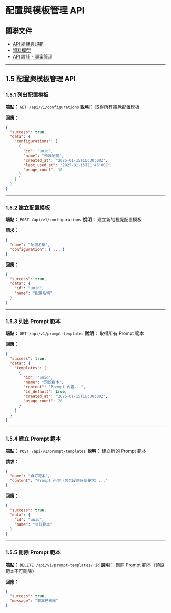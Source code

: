 # 配置與模板管理 API

## 關聯文件
- [API 總覽與規範](./overview.md)
- [資料模型](./database.md)
- [API 設計 - 專案管理](./api-projects.md)

---

## 1.5 配置與模板管理 API

### 1.5.1 列出配置模板

**端點：** `GET /api/v1/configurations`
**說明：** 取得所有視覺配置模板

**回應：**
```json
{
  "success": true,
  "data": {
    "configurations": [
      {
        "id": "uuid",
        "name": "預設配置",
        "created_at": "2025-01-15T10:30:00Z",
        "last_used_at": "2025-01-15T11:45:00Z",
        "usage_count": 10
      }
    ]
  }
}
```

---

### 1.5.2 建立配置模板

**端點：** `POST /api/v1/configurations`
**說明：** 建立新的視覺配置模板

**請求：**
```json
{
  "name": "配置名稱",
  "configuration": { ... }
}
```

**回應：**
```json
{
  "success": true,
  "data": {
    "id": "uuid",
    "name": "配置名稱"
  }
}
```

---

### 1.5.3 列出 Prompt 範本

**端點：** `GET /api/v1/prompt-templates`
**說明：** 取得所有 Prompt 範本

**回應：**
```json
{
  "success": true,
  "data": {
    "templates": [
      {
        "id": "uuid",
        "name": "預設範本",
        "content": "Prompt 內容...",
        "is_default": true,
        "created_at": "2025-01-15T10:30:00Z",
        "usage_count": 20
      }
    ]
  }
}
```

---

### 1.5.4 建立 Prompt 範本

**端點：** `POST /api/v1/prompt-templates`
**說明：** 建立新的 Prompt 範本

**請求：**
```json
{
  "name": "自訂範本",
  "content": "Prompt 內容（包含段落時長要求）..."
}
```

**回應：**
```json
{
  "success": true,
  "data": {
    "id": "uuid",
    "name": "自訂範本"
  }
}
```

---

### 1.5.5 刪除 Prompt 範本

**端點：** `DELETE /api/v1/prompt-templates/:id`
**說明：** 刪除 Prompt 範本（預設範本不可刪除）

**回應：**
```json
{
  "success": true,
  "message": "範本已刪除"
}
```
